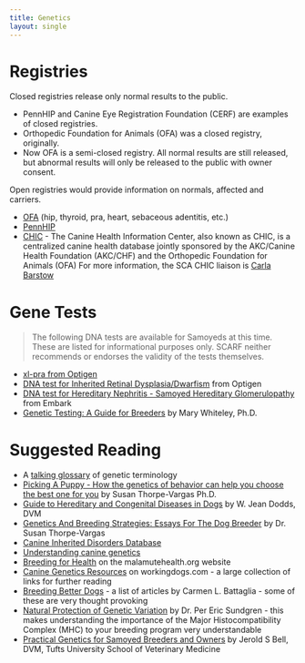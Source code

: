 ```yaml
---
title: Genetics
layout: single
---
```


# Registries

Closed registries release only normal results to the public.

- PennHIP and Canine Eye Registration Foundation (CERF) are examples of closed registries.
- Orthopedic Foundation for Animals (OFA) was a closed registry, originally.
- Now OFA is a semi-closed registry. All normal results are still released, but abnormal results will only be released to the public with owner consent.

Open registries would provide information on normals, affected and carriers.

- [OFA](https://www.ofa.org/) (hip, thyroid, pra, heart, sebaceous adentitis, etc.)
- [PennHIP](https://antechimagingservices.com/antechweb/pennhip)
- [CHIC](http://www.caninehealthinfo.org/) - The Canine Health Information
  Center, also known as CHIC, is a centralized canine health database
  jointly sponsored by the AKC/Canine Health Foundation (AKC/CHF) and the
  Orthopedic Foundation for Animals (OFA) For more information, the SCA
  CHIC liaison is
  [Carla Barstow](mailto:cb0085@auburn.edu?subject=CHIC)

# Gene Tests

> The following DNA tests are available for Samoyeds at this time. These are listed for informational purposes only. SCARF neither recommends or endorses the validity of the tests themselves.

- [xl-pra from Optigen](http://www.optigen.com/opt9_test_xlpra.html)
- [DNA test for Inherited Retinal Dysplasia/Dwarfism](/optigen-dna-test-for-retinal-dysplasia-dwarfism-in-the-samoyed) from Optigen
- [DNA test for Hereditary Nephritis - Samoyed Hereditary Glomerulopathy](https://shop.embarkvet.com/products/embark-for-breeders-dog-dna-test-kit) from Embark
- [Genetic Testing: A Guide for Breeders](http://siriusdog.com/genetic-testing-breeders-guide/) by Mary Whiteley, Ph.D.

# Suggested Reading

- A [talking glossary](http://www.genome.gov/Glossary/) of genetic terminology
- [Picking A Puppy - How the genetics of behavior can help you choose the best one for you](/breeders/picking-a-puppy) by Susan Thorpe-Vargas Ph.D.
- [Guide to Hereditary and Congenital Diseases in Dogs](http://siriusdog.com/articles/hereditary-congenital-diseases-dog.htm) by W. Jean Dodds, DVM
- [Genetics And Breeding Strategies: Essays For The Dog Breeder](https://www.pawpeds.com/cms/index.php/en/component/content/article/geneticsandbreedingstrategiesessaydogbreeder-eng) by Dr. Susan Thorpe-Vargas
- [Canine Inherited Disorders Database](http://cidd.discoveryspace.ca/)
- [Understanding canine genetics](https://www.thekennelclub.org.uk/health-and-dog-care/health/getting-started-with-health-testing-and-screening/understanding-canine-genetics/)
- [Breeding for Health](http://malamute-health.org/index.php/breeding-for-health) on the malamutehealth.org website
- [Canine Genetics Resources](http://www.workingdogs.com/genetics.htm) on workingdogs.com - a large collection of links for further reading
- [Breeding Better Dogs](http://www.breedingbetterdogs.com/articles/articles.html) - a list of articles by Carmen L. Battaglia - some of these are very thought provoking
- [Natural Protection of Genetic Variation](https://www.pawpeds.com/cms/index.php/en/education/articles/genetics/natural-protection-of-genetic-variation) by Dr. Per Eric Sundgren - this makes understanding the importance of the Major Histocompatibility Complex (MHC) to your breeding program very understandable
- [Practical Genetics for Samoyed Breeders and Owners](/files/dr_bell_genetics_lecture.pdf) by Jerold S Bell, DVM, Tufts University School of Veterinary Medicine
